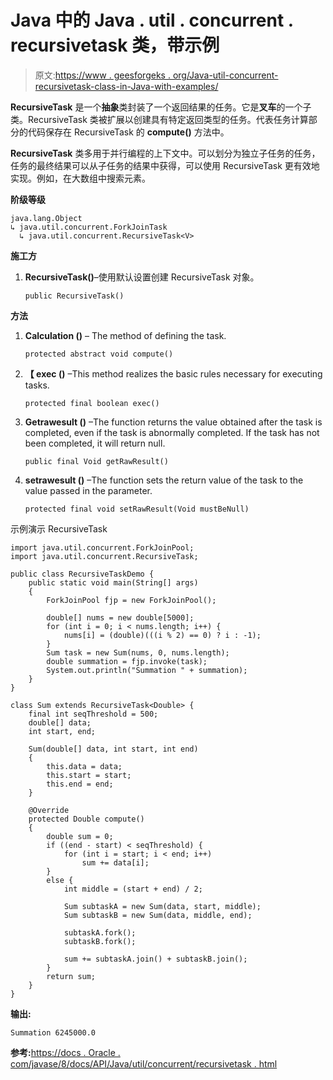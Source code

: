 # Java 中的 Java . util . concurrent . recursivetask 类，带示例

> 原文:[https://www . geesforgeks . org/Java-util-concurrent-recursivetask-class-in-Java-with-examples/](https://www.geeksforgeeks.org/java-util-concurrent-recursivetask-class-in-java-with-examples/)

**RecursiveTask** 是一个**抽象**类封装了一个返回结果的任务。它是**叉车**的一个子类。RecursiveTask 类被扩展以创建具有特定返回类型的任务。代表任务计算部分的代码保存在 RecursiveTask 的 **compute()** 方法中。

**RecursiveTask** 类多用于并行编程的上下文中。可以划分为独立子任务的任务，任务的最终结果可以从子任务的结果中获得，可以使用 RecursiveTask 更有效地实现。例如，在大数组中搜索元素。

**阶级等级**

```
java.lang.Object
↳ java.util.concurrent.ForkJoinTask
  ↳ java.util.concurrent.RecursiveTask<V>

```

**施工方**

1.  **RecursiveTask()**–使用默认设置创建 RecursiveTask 对象。

    ```
    public RecursiveTask()

    ```

**方法**

1.  **Calculation ()** – The method of defining the task.

    ```
    protected abstract void compute()

    ```

2.  **【 exec ()** –This method realizes the basic rules necessary for executing tasks.

    ```
    protected final boolean exec()

    ```

3.  **Getrawesult ()** –The function returns the value obtained after the task is completed, even if the task is abnormally completed. If the task has not been completed, it will return null.

    ```
    public final Void getRawResult()

    ```

4.  **setrawesult ()** –The function sets the return value of the task to the value passed in the parameter.

    ```
    protected final void setRawResult(Void mustBeNull)

    ```

示例演示 RecursiveTask

```
import java.util.concurrent.ForkJoinPool;
import java.util.concurrent.RecursiveTask;

public class RecursiveTaskDemo {
    public static void main(String[] args)
    {
        ForkJoinPool fjp = new ForkJoinPool();

        double[] nums = new double[5000];
        for (int i = 0; i < nums.length; i++) {
            nums[i] = (double)(((i % 2) == 0) ? i : -1);
        }
        Sum task = new Sum(nums, 0, nums.length);
        double summation = fjp.invoke(task);
        System.out.println("Summation " + summation);
    }
}

class Sum extends RecursiveTask<Double> {
    final int seqThreshold = 500;
    double[] data;
    int start, end;

    Sum(double[] data, int start, int end)
    {
        this.data = data;
        this.start = start;
        this.end = end;
    }

    @Override
    protected Double compute()
    {
        double sum = 0;
        if ((end - start) < seqThreshold) {
            for (int i = start; i < end; i++)
                sum += data[i];
        }
        else {
            int middle = (start + end) / 2;

            Sum subtaskA = new Sum(data, start, middle);
            Sum subtaskB = new Sum(data, middle, end);

            subtaskA.fork();
            subtaskB.fork();

            sum += subtaskA.join() + subtaskB.join();
        }
        return sum;
    }
}
```

**输出:**

```
Summation 6245000.0

```

**参考:**[https://docs . Oracle . com/javase/8/docs/API/Java/util/concurrent/recursivetask . html](https://docs.oracle.com/javase/8/docs/api/java/util/concurrent/RecursiveTask.html)